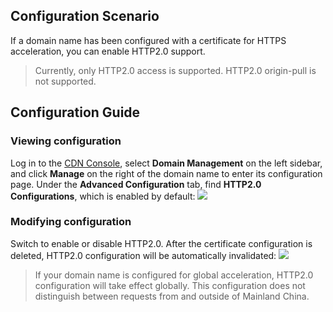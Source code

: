 ## Configuration Scenario
If a domain name has been configured with a certificate for HTTPS acceleration, you can enable HTTP2.0 support.
>Currently, only HTTP2.0 access is supported. HTTP2.0 origin-pull is not supported.

## Configuration Guide
### Viewing configuration
Log in to the [CDN Console](https://console.cloud.tencent.com/cdn), select **Domain Management** on the left sidebar, and click **Manage** on the right of the domain name to enter its configuration page. Under the **Advanced Configuration** tab, find **HTTP2.0 Configurations**, which is enabled by default:
![](https://main.qcloudimg.com/raw/b4e746132ced3995845c0af895408324.png)

### Modifying configuration
Switch to enable or disable HTTP2.0. After the certificate configuration is deleted, HTTP2.0 configuration will be automatically invalidated:
![](https://main.qcloudimg.com/raw/78075916f06b8cc5b03a75ac86786fe3.png)

>If your domain name is configured for global acceleration, HTTP2.0 configuration will take effect globally. This configuration does not distinguish between requests from and outside of Mainland China.


